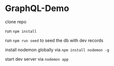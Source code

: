# GraphQL-Demo

clone repo

run `npm install`

run `npm run seed` to seed the db with dev records

install nodemon globally via `npm install nodemon -g`

start dev server via `nodemon app`
